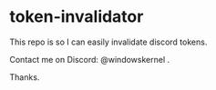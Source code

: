 # token-invalidator

This repo is so I can easily invalidate discord tokens.

Contact me on Discord: @windowskernel .

Thanks.
